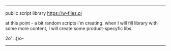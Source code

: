 **************************************************************
  public script library https://w-files.pl
  
  at this point - a bit random scripts i'm creating.
  when I will fill library with some more content, I will
  create some product-specyfic libs.

  2o' ::))o-
  
**************************************************************
